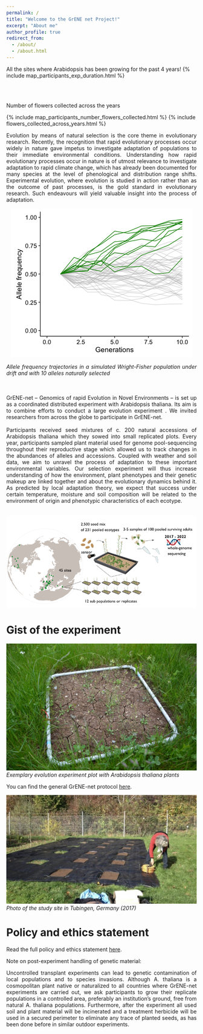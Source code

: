 ```yaml
---
permalink: /
title: "Welcome to the GrENE net Project!"
excerpt: "About me"
author_profile: true
redirect_from: 
  - /about/
  - /about.html
---
```


All the sites where Arabidopsis has been growing for the past 4 years!
{% include map_participants_exp_duration.html %} 

<br/><br/>

Number of flowers collected across the years 

{% include map_participants_number_flowers_collected.html %} 
{% include flowers_collected_across_years.html %} 



<div align="justify">

Evolution by means of natural selection is the core theme in evolutionary research. Recently, the recognition that rapid evolutionary processes occur widely in nature gave impetus to investigate adaptation of populations to their immediate environmental conditions. Understanding how rapid evolutionary processes occur in nature is of utmost relevance to investigate adaptation to rapid climate change, which has already been documented for many species at the level of phenological and distribution range shifts. Experimental evolution, where evolution is studied in action rather than as the outcome of past processes, is the gold standard in evolutionary research. Such endeavours will yield valuable insight into the process of adaptation.

<p align="center">
  <img src="../images/positive_selection10.png" />
</p>

*Allele frequency trajectories in a simulated Wright-Fisher population under drift and with 10 alleles naturally selected*

<br/><br/>
GrENE-net – Genomics of rapid Evolution in Novel Environments – is set up as a coordinated distributed experiment with Arabidopsis thaliana. Its aim is to combine efforts to conduct a large evolution experiment . We invited researchers from across the globe to participate in GrENE-net.
<br/><br/>
Participants received seed mixtures of c. 200 natural accessions of Arabidopsis thaliana which they sowed into small replicated plots. Every year, participants sampled plant material used for genome pool-sequencing throughout their reproductive stage which allowed us to track changes in the abundances of alleles and accessions. Coupled with weather and soil data, we aim to unravel the process of adaptation to these important environmental variables. Our selection experiment will thus increase understanding of how the environment, plant phenotypes and their genetic makeup are linked together and about the evolutionary dynamics behind it. As predicted by local adaptation theory, we expect that success under certain temperature, moisture and soil composition will be related to the environment of origin and phenotypic characteristics of each ecotype.
<br/><br/>


![Drag Racing](../images/gist.png)



# Gist of the experiment

![study_site_tub](../images/tray_experiment.png)
*Exemplary evolution experiment plot with Arabidopsis thaliana plants*

You can find the general GrENE-net protocol [here](https://docs.google.com/document/d/1HgfTmbjjK6SA6mH916kBzQlJRJXCqWVc6YfpK8VqRXc/edit).

![study_site_tub](../images/study_site_tub.png)
*Photo of the study site in Tubingen, Germany (2017)*


# Policy and ethics statement

Read the full policy and ethics statement [here](https://docs.google.com/document/d/1S_t-mv_uTobVVQD3Jy4xFg89vn-JgrEAXXC1cmC2NBQ/edit).

Note on post-experiment handling of genetic material:

Uncontrolled transplant experiments can lead to genetic contamination of local populations and to species invasions. Although A. thaliana is a cosmopolitan plant native or naturalized to all countries where GrENE-net experiments are carried out, we ask participants to grow their replicate populations in a controlled area, preferably an institution’s ground, free from natural A. thaliana populations. Furthermore, after the experiment all used soil and plant material will be incinerated and a treatment herbicide will be used in a secured perimeter to eliminate any trace of planted seeds, as has been done before in similar outdoor experiments.
</div>